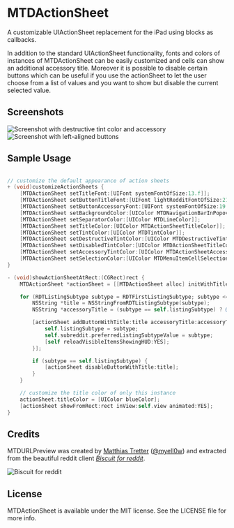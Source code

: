 # MTDActionSheet

A customizable UIActionSheet replacement for the iPad using blocks as callbacks.

In addition to the standard UIActionSheet functionality, fonts and colors of instances of MTDActionSheet can be easily customized and cells can show an additional accessory title.
Moreover it is possible to disable certain buttons which can be useful if you use the actionSheet to let the user choose from a list of values and you want to show but disable the current selected value.

## Screenshots

![Screenshot with destructive tint color and accessory](https://www.evernote.com/shard/s5/sh/473a4121-62dd-4d56-8abe-ec43cc70abd3/81fd67c5a9e6dc73d37ade4d261fc9b0/res/09a7762d-7b47-47ea-b65b-7816b169465e/skitch.png)
![Screenshot with left-aligned buttons](https://www.evernote.com/shard/s5/sh/3878a8ee-2214-4428-b7d0-7a043f799043/ea5f3a62576a3064c0b7773788034e17/res/1c8bfd21-58b2-43cf-8867-39a9e324810e/skitch.png)

## Sample Usage

```objective-c

// customize the default appearance of action sheets
+ (void)customizeActionSheets {
    [MTDActionSheet setTitleFont:[UIFont systemFontOfSize:13.f]];
    [MTDActionSheet setButtonTitleFont:[UIFont lightRedditFontOfSize:21.f]];
    [MTDActionSheet setButtonAccessoryFont:[UIFont systemFontOfSize:19.f]];
    [MTDActionSheet setBackgroundColor:[UIColor MTDNavigationBarInPopoverBarTintColor]];
    [MTDActionSheet setSeparatorColor:[UIColor MTDLineColor]];
    [MTDActionSheet setTitleColor:[UIColor MTDActionSheetTitleColor]];
    [MTDActionSheet setTintColor:[UIColor MTDTintColor]];
    [MTDActionSheet setDestructiveTintColor:[UIColor MTDDestructiveTintColor]];
    [MTDActionSheet setDisabledTintColor:[UIColor MTDActionSheetTitleColor]];
    [MTDActionSheet setAccessoryTintColor:[UIColor MTDActionSheetAccessoryColor]];
    [MTDActionSheet setSelectionColor:[UIColor MTDMenuItemCellSelectionColor]];
}

- (void)showActionSheetAtRect:(CGRect)rect {
    MTDActionSheet *actionSheet = [[MTDActionSheet alloc] initWithTitle:@"Submissions from"];

    for (RDTListingSubtype subtype = RDTFirstListingSubtype; subtype <= RDTLastListingSubtype; subtype++) {
        NSString *title = NSStringFromRDTListingSubtype(subtype);
        NSString *accessoryTitle = (subtype == self.listingSubtype) ? @"✓" : nil;

        [actionSheet addButtonWithTitle:title accessoryTitle:accessoryTitle block:^(MTDActionSheet *sheet, NSInteger buttonIndex) {
            self.listingSubtype = subtype;
            self.subreddit.preferredListingSubtypeValue = subtype;
            [self reloadVisibleItemsShowingHUD:YES];
        }];

        if (subtype == self.listingSubtype) {
            [actionSheet disableButtonWithTitle:title];
        }
    }

    // customize the title color of only this instance
    actionSheet.titleColor = [UIColor blueColor];
    [actionSheet showFromRect:rect inView:self.view animated:YES];
}

```

## Credits

MTDURLPreview was created by [Matthias Tretter](https://github.com/myell0w/) ([@myell0w](http://twitter.com/myell0w)) and extracted from the beautiful reddit client [*Biscuit for reddit*](http://biscuitapp.co).

![Biscuit for reddit](http://cdn.maikoapp.com/4u9e/5cu3e/200w.png)

## License

MTDActionSheet is available under the MIT license. See the LICENSE file for more info.
